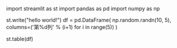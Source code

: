 import streamlit as st
import pandas as pd
import numpy as np

st.write("hello world!")
df = pd.DataFrame(
    np.random.randn(10, 5),
    columns=('第%d列' % (i+1) for i in range(5))
)

st.table(df)
